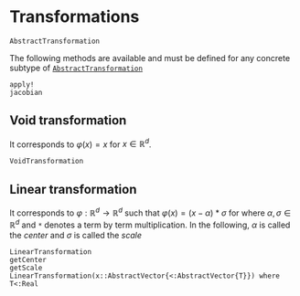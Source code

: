 # Transformations

```@docs
AbstractTransformation
```

The following methods are available and must be defined for any concrete subtype of [`AbstractTransformation`](@ref)

```@docs
apply!
jacobian
```

## Void transformation

It corresponds to $\varphi(x) = x$ for $x \in \mathbb{R}^d$.

```@docs
VoidTransformation
```

## Linear transformation

It corresponds to $\varphi: \mathbb{R}^d \to \mathbb{R}^d$ such that $\varphi(x) = (x - \alpha) * \sigma$ for where $\alpha, \sigma \in \mathbb{R}^d$ and `*` denotes a term by term multiplication. In the following, $\alpha$ is called the _center_ and $\sigma$ is called the _scale_

```@docs
LinearTransformation
getCenter
getScale
LinearTransformation(x::AbstractVector{<:AbstractVector{T}}) where T<:Real
```
